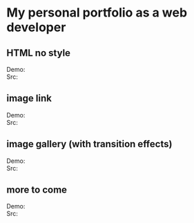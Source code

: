 # My personal portfolio as a web developer

## HTML no style

Demo: \
Src:

## image link

Demo: \
Src:

## image gallery (with transition effects)

Demo: \
Src:

## more to come

Demo: \
Src:
